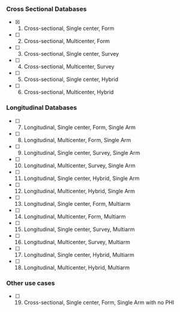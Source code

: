 ### Cross Sectional Databases

- [x] 1. Cross-sectional, Single center, Form
- [ ] 2. Cross-sectional, Multicenter, Form
- [ ] 3. Cross-sectional, Single center, Survey
- [ ] 4. Cross-sectional, Multicenter, Survey
- [ ] 5. Cross-sectional, Single center, Hybrid
- [ ] 6. Cross-sectional, Multicenter, Hybrid

### Longitudinal Databases

- [ ] 7. Longitudinal, Single center, Form, Single Arm
- [ ] 8. Longitudinal, Multicenter, Form, Single Arm
- [ ] 9. Longitudinal, Single center, Survey, Single Arm
- [ ] 10. Longitudinal, Multicenter, Survey, Single Arm
- [ ] 11. Longitudinal, Single center, Hybrid, Single Arm
- [ ] 12. Longitudinal, Multicenter, Hybrid, Single Arm
- [ ] 13. Longitudinal, Single center, Form, Multiarm
- [ ] 14. Longitudinal, Multicenter, Form, Multiarm
- [ ] 15. Longitudinal, Single center, Survey, Multiarm
- [ ] 16. Longitudinal, Multicenter, Survey, Multiarm
- [ ] 17. Longitudinal, Single center, Hybrid, Multiarm
- [ ] 18. Longitudinal, Multicenter, Hybrid, Multiarm

### Other use cases

- [ ] 19. Cross-sectional, Single center, Form, Single Arm with no PHI
